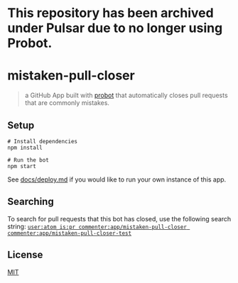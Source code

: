 # This repository has been archived under Pulsar due to no longer using Probot.

# mistaken-pull-closer

> a GitHub App built with [probot](https://github.com/probot/probot) that automatically closes pull requests that are commonly mistakes.

## Setup

```
# Install dependencies
npm install

# Run the bot
npm start
```

See [docs/deploy.md](docs/deploy.md) if you would like to run your own instance of this app.

## Searching

To search for pull requests that this bot has closed, use the following search string: [`user:atom is:pr commenter:app/mistaken-pull-closer commenter:app/mistaken-pull-closer-test`](https://github.com/search?utf8=%E2%9C%93&q=user%3Aatom+is%3Apr+commenter%3Aapp%2Fmistaken-pull-closer+commenter%3Aapp%2Fmistaken-pull-closer-test&type=)

## License

[MIT](LICENSE.md)
